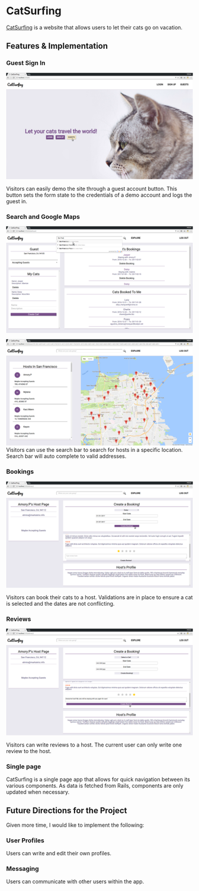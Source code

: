 # CatSurfing

[CatSurfing](http://www.catsurfing.club) is a website that allows users to let their cats go on vacation.

## Features & Implementation

### Guest Sign In

![Guest signin example](docs/screenshots/signin.png)

Visitors can easily demo the site through a guest account button. This button sets the form state to the credentials of a demo account and logs the guest in.

### Search and Google Maps

![Search and Google Maps example 1](docs/screenshots/search_and_maps.png)

![Search and Google Maps example 2](docs/screenshots/search_and_maps2.png)
Visitors can use the search bar to search for hosts in a specific location. Search bar will auto complete to valid addresses.

### Bookings

![Bookings example](docs/screenshots/bookings.png)

Visitors can book their cats to a host. Validations are in place to ensure a cat is selected and the dates are not conflicting.

### Reviews

![Reviews example](docs/screenshots/reviews.png)

Visitors can write reviews to a host. The current user can only write one review to the host.

### Single page

CatSurfing is a single page app that allows for quick navigation between its various components. As data is fetched from Rails, components are only updated when necessary.

## Future Directions for the Project

Given more time, I would like to implement the following:

### User Profiles

Users can write and edit their own profiles.

### Messaging

Users can communicate with other users within the app.
